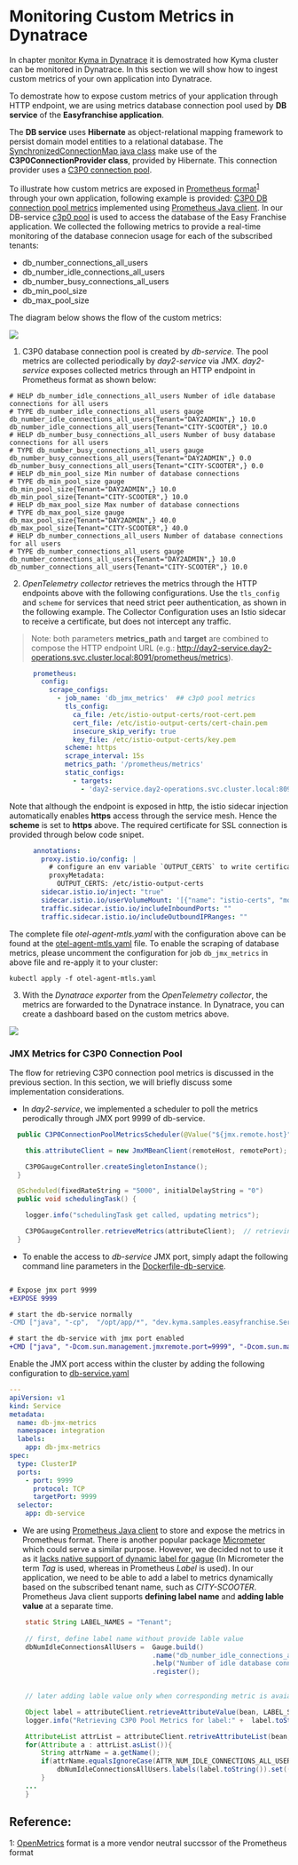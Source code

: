 # Monitoring Custom Metrics in Dynatrace

In chapter [monitor Kyma in Dynatrace](../monitor-kyma-in-dynatrace/README.md) it is demostrated how Kyma cluster can be monitored in Dynatrace.  In this section we will show how to ingest custom metrics of your own application into Dynatrace. 

To demostrate how to expose custom metrics of your application through HTTP endpoint, we are using metrics database connection pool used by **DB service** of the **Easyfranchise application**.

The **DB service** uses **Hibernate** as object-relational mapping framework to persist domain model entities to a relational database. The [SynchronizedConnectionMap java class](https://github.com/SAP-samples/btp-kyma-multitenant-extension/blob/main/code/easyfranchise/source/backend/db-service/src/main/java/dev/kyma/samples/easyfranchise/dbservice/SynchronizedConnectionMap.java) make use of the  **C3P0ConnectionProvider class**, provided by Hibernate. This connection provider uses a [C3P0 connection pool](https://www.mchange.com/projects/c3p0/).

To illustrate how custom metrics are exposed in [Prometheus format](https://prometheus.io/docs/concepts/data_model/#metric-names-and-labels)<sup>[1](#OpenMetrics)</sup> through your own application, following example is provided:
[C3P0 DB connection pool metrics](../../../code/day2-operations/source/day2-service/src/main/java/dev/kyma/samples/easyfranchise/day2/rest/jmx/C3P0ConnectionPoolMetricsScheduler.java) implemented using [Prometheus Java client](https://github.com/prometheus/client_java). In our DB-service [c3p0 pool](https://www.mchange.com/projects/c3p0/) is used to access the database of the Easy Franchise application. We collected the following metrics to provide a real-time monitoring of the database connecion usage for each of the subscribed tenants:

  - db_number_connections_all_users
  - db_number_idle_connections_all_users
  - db_number_busy_connections_all_users
  - db_min_pool_size
  - db_max_pool_size


The diagram below shows the flow of the custom metrics:

![](images/dynatrace_otel_custommetrics_flow.png)


1. C3P0 database connection pool is created by *db-service*. The pool metrics are collected periodically by *day2-service* via JMX. *day2-service* exposes collected metrics through an HTTP endpoint in Prometheus format as shown below:

```shell
# HELP db_number_idle_connections_all_users Number of idle database connections for all users
# TYPE db_number_idle_connections_all_users gauge
db_number_idle_connections_all_users{Tenant="DAY2ADMIN",} 10.0
db_number_idle_connections_all_users{Tenant="CITY-SCOOTER",} 10.0
# HELP db_number_busy_connections_all_users Number of busy database connections for all users
# TYPE db_number_busy_connections_all_users gauge
db_number_busy_connections_all_users{Tenant="DAY2ADMIN",} 0.0
db_number_busy_connections_all_users{Tenant="CITY-SCOOTER",} 0.0
# HELP db_min_pool_size Min number of database connections
# TYPE db_min_pool_size gauge
db_min_pool_size{Tenant="DAY2ADMIN",} 10.0
db_min_pool_size{Tenant="CITY-SCOOTER",} 10.0
# HELP db_max_pool_size Max number of database connections
# TYPE db_max_pool_size gauge
db_max_pool_size{Tenant="DAY2ADMIN",} 40.0
db_max_pool_size{Tenant="CITY-SCOOTER",} 40.0
# HELP db_number_connections_all_users Number of database connections for all users
# TYPE db_number_connections_all_users gauge
db_number_connections_all_users{Tenant="DAY2ADMIN",} 10.0
db_number_connections_all_users{Tenant="CITY-SCOOTER",} 10.0
```

2.  *OpenTelemetry collector* retrieves the metrics through the HTTP endpoints above with the following configurations.  Use the `tls_config` and `scheme` for services that need strict peer authentication, as shown in the following example. The Collector Configuration uses an Istio sidecar to receive a certificate, but does not intercept any traffic.

  > Note: both parameters **metrics_path** and **target** are combined to compose the HTTP endpoint URL (e.g.: http://day2-service.day2-operations.svc.cluster.local:8091/prometheus/metrics).  

```yaml
      prometheus:
        config:
          scrape_configs:
            - job_name: 'db_jmx_metrics'  ## c3p0 pool metrics
              tls_config:
                ca_file: /etc/istio-output-certs/root-cert.pem
                cert_file: /etc/istio-output-certs/cert-chain.pem
                insecure_skip_verify: true
                key_file: /etc/istio-output-certs/key.pem
              scheme: https 
              scrape_interval: 15s
              metrics_path: '/prometheus/metrics'  
              static_configs:
                - targets:
                  - 'day2-service.day2-operations.svc.cluster.local:8091'               
```
        
Note that although the endpoint is exposed in http, the istio sidecar injection automatically enables **https** access through the service mesh. Hence the **scheme** is set to **https** above. The required certificate for SSL connection is provided through below code snipet. 

```yaml
      annotations:
        proxy.istio.io/config: |
          # configure an env variable `OUTPUT_CERTS` to write certificates to the given folder
          proxyMetadata:
            OUTPUT_CERTS: /etc/istio-output-certs
        sidecar.istio.io/inject: "true"
        sidecar.istio.io/userVolumeMount: '[{"name": "istio-certs", "mountPath": "/etc/istio-output-certs"}]'
        traffic.sidecar.istio.io/includeInboundPorts: ""
        traffic.sidecar.istio.io/includeOutboundIPRanges: ""
```

The complete file *otel-agent-mtls.yaml* with the configuration above can be found at the [otel-agent-mtls.yaml](../../../code/day2-operations/deployment/k8s/otel-agent-mtls.yaml) file.  To enable the scraping of database metrics, please uncomment the configuration for job `db_jmx_metrics` in above file and re-apply it to your cluster:

```shell
kubectl apply -f otel-agent-mtls.yaml
```


3. With the *Dynatrace exporter* from the *OpenTelemetry collector*, the metrics are forwarded to the Dynatrace instance. In Dynatrace, you can create a dashboard based on the custom metrics above. 

![](images/dynatrace_custommetrics.png)


### JMX Metrics for C3P0 Connection Pool

The flow for retrieving C3P0 connection pool metrics is discussed in the previous section. In this section, we will briefly discuss some implementation considerations.

- In *day2-service*, we implemented a scheduler to poll the metrics perodically through JMX port 9999 of db-service. 

```java
  public C3P0ConnectionPoolMetricsScheduler(@Value("${jmx.remote.host}") String remoteHost, @Value("${jmx.remote.port}") int remotePort) {

    this.attributeClient = new JmxMBeanClient(remoteHost, remotePort);  // create jmx client with db-service host and port

    C3P0GaugeController.createSingletonInstance();
  }

  @Scheduled(fixedRateString = "5000", initialDelayString = "0")
  public void schedulingTask() {

    logger.info("schedulingTask get called, updating metrics");

    C3P0GaugeController.retrieveMetrics(attributeClient);  // retrieving metrics from jmx port of db-service
  }

```

- To enable the access to *db-service* JMX port, simply adapt the following command line parameters in the [Dockerfile-db-service](../../../code/easyfranchise/deployment/docker/Dockerfile-db-service).

```Diff

# Expose jmx port 9999
+EXPOSE 9999

# start the db-service normally
-CMD ["java", "-cp",  "/opt/app/*", "dev.kyma.samples.easyfranchise.ServerApp", "8080"]

# start the db-service with jmx port enabled
+CMD ["java", "-Dcom.sun.management.jmxremote.port=9999", "-Dcom.sun.management.jmxremote.authenticate=false", "-Dcom.sun.management.jmxremote.ssl=false", "-cp",  "/opt/app/*", "dev.kyma.samples.easyfranchise.ServerApp", "8080"] 
```

Enable the JMX port access within the cluster by adding the following configuration to [db-service.yaml](../../../code/easyfranchise/deployment/k8s/db-service.yaml)

```yaml
---
apiVersion: v1
kind: Service
metadata:
  name: db-jmx-metrics
  namespace: integration
  labels:
    app: db-jmx-metrics
spec:
  type: ClusterIP
  ports:
    - port: 9999
      protocol: TCP
      targetPort: 9999  
  selector:
    app: db-service
```

- We are using [Prometheus Java client](https://github.com/prometheus/client_java) to store and expose the metrics in Prometheus format. There is another popular package [Micrometer](https://micrometer.io/) which could serve a similar purpose. However, we decided not to use it as it [lacks native support of dynamic label for gague](https://github.com/micrometer-metrics/micrometer/issues/535) (In Micrometer the term *Tag* is used, whereas in Prometheus *Label* is used).  In our application, we need to be able to add a label to metrics dynamically based on the subscribed tenant name, such as *CITY-SCOOTER*. Prometheus Java client supports **defining label name** and **adding lable value** at a separate time.

```java
    static String LABEL_NAMES = "Tenant";
    
    // first, define label name without provide lable value
    dbNumIdleConnectionsAllUsers =  Gauge.build()
                                    .name("db_number_idle_connections_all_users")
                                    .help("Number of idle database connections for all users").labelNames(LABEL_NAMES)
                                    .register(); 
                                    

    // later adding lable value only when corresponding metric is avaiable

    Object label = attributeClient.retrieveAttributeValue(bean, LABEL_SOURCE, false, null); // label = subaccount ID
    logger.info("Retrieving C3P0 Pool Metrics for label:" +  label.toString() );

    AttributeList attrList = attributeClient.retriveAttributeList(bean, attrListString);
    for(Attribute a : attrList.asList()){
        String attrName = a.getName();
        if(attrName.equalsIgnoreCase(ATTR_NUM_IDLE_CONNECTIONS_ALL_USERS)){
            dbNumIdleConnectionsAllUsers.labels(label.toString()).set((Integer) a.getValue());    // adding lable value when setting corresponding metric value
        }
    ... 
    }
```

## Reference:

<a name="OpenMetrics">1</a>: [OpenMetrics](https://openmetrics.io/) format is a more vendor neutral succssor of the Prometheus format
